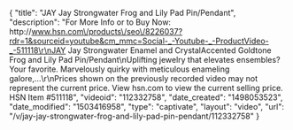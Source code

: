 {
    "title": "JAY Jay Strongwater Frog and Lily Pad Pin\/Pendant",
    "description": "For More Info or to Buy Now: http:\/\/www.hsn.com\/products\/seo\/8226037?rdr=1&sourceid=youtube&cm_mmc=Social-_-Youtube-_-ProductVideo-_-511118\r\nJAY Jay Strongwater Enamel and CrystalAccented Goldtone Frog and Lily Pad Pin\/Pendant\nUplifting jewelry that elevates ensembles? Your favorite. Marvelously quirky with meticulous enameling galore,...\r\nPrices shown on the previously recorded video may not represent the current price.  View hsn.com to view the current selling price. HSN Item #511118",
    "videoid": "112332758",
    "date_created": "1498053523",
    "date_modified": "1503416958",
    "type": "captivate",
    "layout": "video",
    "url": "\/v\/jay-jay-strongwater-frog-and-lily-pad-pin-pendant\/112332758"
}